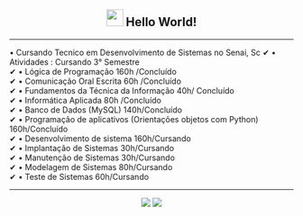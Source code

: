 <span align="center">

## <img src="https://raw.githubusercontent.com/iampavangandhi/iampavangandhi/master/gifs/Hi.gif" width="30px"> Hello World! </h2>

</span>
<hr>
• Cursando Tecnico em Desenvolvimento de Sistemas no Senai, Sc ✔
• Atividades : Cursando 3° Semestre<br>✔
• Lógica de Programação 160h /Concluído<br>✔
• Comunicação Oral Escrita 60h /Concluído<br>✔
• Fundamentos da Técnica da Informação 40h/ Concluído<br>✔
• Informática Aplicada 80h /Concluído<br>✔
• Banco de Dados (MySQL) 140h/Concluído<br>✔
• Programação de aplicativos (Orientações objetos com Python) 160h/Concluído<br>✔
• Desenvolvimento de sistema 160h/Cursando<br>✔
• Implantação de Sistemas 30h/Cursando<br>✔
• Manutenção de Sistemas 30h/Cursando<br>✔
• Modelagem de Sistemas 80h/Cursando<br>✔
• Teste de Sistemas 60h/Cursando<br>
<hr>
<p align="center">
  <a href="https://www.instagram.com/marcooschina_/" alt="Instagram">
  <img src="https://img.shields.io/badge/-Instagram-DF0174?style=for-the-badge&logo=instagram&logoColor=white&link=https://www.instagram.com/keidsondesigner/"/></a>
  
  <a href="https://www.linkedin.com/in/marcos-vinicius-a9b536217/" alt="Linkedin">
  <img src="https://img.shields.io/badge/-Linkedin-0e76a8?style=for-the-badge&logo=Linkedin&logoColor=white&link=https://www.linkedin.com/in/keidsonroby/" /></a>
</p>  
